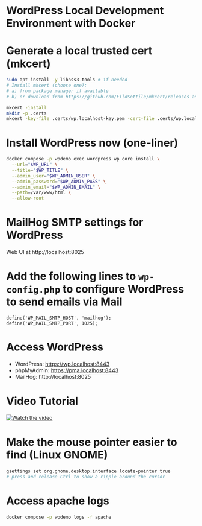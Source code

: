 # WordPress Local Development Environment with Docker


# Generate a local trusted cert (mkcert)
```bash
sudo apt install -y libnss3-tools # if needed
# Install mkcert (choose one):
# a) from package manager if available
# b) or download from https://github.com/FiloSottile/mkcert/releases and place it in /usr/local/bin

mkcert -install
mkdir -p .certs
mkcert -key-file .certs/wp.localhost-key.pem -cert-file .certs/wp.localhost-cert.pem wp.localhost pma.localhost
```


# Install WordPress now (one-liner)
```bash
docker compose -p wpdemo exec wordpress wp core install \
  --url="$WP_URL" \
  --title="$WP_TITLE" \
  --admin_user="$WP_ADMIN_USER" \
  --admin_password="$WP_ADMIN_PASS" \
  --admin_email="$WP_ADMIN_EMAIL" \
  --path=/var/www/html \
  --allow-root
```

# MailHog SMTP settings for WordPress
Web UI at http://localhost:8025



# Add the following lines to `wp-config.php` to configure WordPress to send emails via Mail

```angular2html
define('WP_MAIL_SMTP_HOST', 'mailhog');
define('WP_MAIL_SMTP_PORT', 1025);

```

# Access WordPress
- WordPress: https://wp.localhost:8443
- phpMyAdmin: https://pma.localhost:8443
- MailHog: http://localhost:8025

# Video Tutorial
[![Watch the video](https://img.youtube.com/vi/your_video_id/hqdefault.jpg)](https://youtu.be/your_video_id)

# Make the mouse pointer easier to find (Linux GNOME)
```bash
gsettings set org.gnome.desktop.interface locate-pointer true
# press and release Ctrl to show a ripple around the cursor
```

# Access apache logs
```bash
docker compose -p wpdemo logs -f apache

```